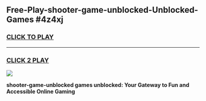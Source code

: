 
## Free-Play-shooter-game-unblocked-Unblocked-Games #4z4xj
<h3>
<a href="https://news.freeplayer.one?title=shooter-game-unblocked&ref=8M">CLICK TO PLAY</a></h3>
<hr>

<h3>
<a href="https://news.freeplayer.one?title=shooter-game-unblocked&ref=8M">CLICK 2 PLAY</a>
  
</h3>

<a href="https://news.freeplayer.one?title=shooter-game-unblocked&ref=8M"><img src="https://clearcache.store/games.png"></a>


**shooter-game-unblocked games unblocked: Your Gateway to Fun and Accessible Online Gaming**
